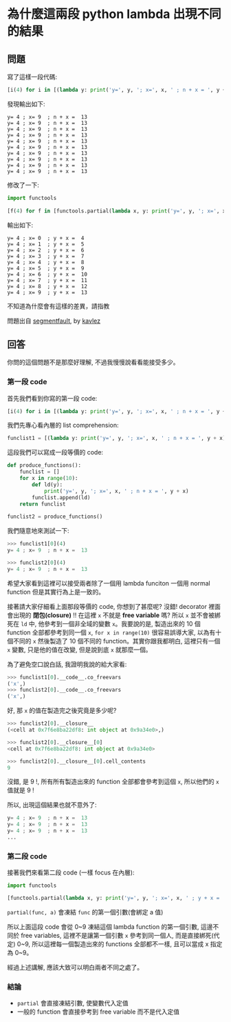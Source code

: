 # 為什麼這兩段 python lambda 出現不同的結果

## 問題

寫了這樣一段代碼:

```python
[i(4) for i in [(lambda y: print('y=', y, '; x=', x, ' ; n + x = ', y + x)) for x in range(10)]]
```

發現輸出如下:

```
y= 4 ; x= 9  ; n + x =  13
y= 4 ; x= 9  ; n + x =  13
y= 4 ; x= 9  ; n + x =  13
y= 4 ; x= 9  ; n + x =  13
y= 4 ; x= 9  ; n + x =  13
y= 4 ; x= 9  ; n + x =  13
y= 4 ; x= 9  ; n + x =  13
y= 4 ; x= 9  ; n + x =  13
y= 4 ; x= 9  ; n + x =  13
y= 4 ; x= 9  ; n + x =  13
```

修改了一下:

```python
import functools
    
[f(4) for f in [functools.partial(lambda x, y: print('y=', y, '; x=', x, ' ; y + x = ', y + x), y) for y in range(10)]]
```

輸出如下:

```
y= 4 ; x= 0  ; y + x =  4
y= 4 ; x= 1  ; y + x =  5
y= 4 ; x= 2  ; y + x =  6
y= 4 ; x= 3  ; y + x =  7
y= 4 ; x= 4  ; y + x =  8
y= 4 ; x= 5  ; y + x =  9
y= 4 ; x= 6  ; y + x =  10
y= 4 ; x= 7  ; y + x =  11
y= 4 ; x= 8  ; y + x =  12
y= 4 ; x= 9  ; y + x =  13
```

不知道為什麼會有這樣的差異，請指教

問題出自 [segmentfault](https://segmentfault.com/q/1010000006121417/a-1020000006121940), by [kavlez](https://segmentfault.com/u/kavlez)

## 回答

你問的這個問題不是那麼好理解, 不過我慢慢說看看能接受多少。

### 第一段 code

首先我們看到你寫的第一段 code:

```python
[i(4) for i in [(lambda y: print('y=', y, '; x=', x, ' ; n + x = ', y + x)) for x in range(10)]]
```

我們先專心看內層的 list comprehension:

```python
funclist1 = [(lambda y: print('y=', y, '; x=', x, ' ; n + x = ', y + x)) for x in range(10)]
```

這段我們可以寫成一段等價的 code:

```python
def produce_functions():
    funclist = []
    for x in range(10):
        def ld(y):
            print('y=', y, '; x=', x, ' ; n + x = ', y + x)
        funclist.append(ld)
    return funclist
    
funclist2 = produce_functions()
```

我們隨意地來測試一下:

```python
>>> funclist1[0](4)
y= 4 ; x= 9  ; n + x =  13

>>> funclist2[0](4)
y= 4 ; x= 9  ; n + x =  13
```

希望大家看到這裡可以接受兩者除了一個用 lambda funciton 一個用 normal function 但是其實行為上是一致的。

接著請大家仔細看上面那段等價的 code, 你想到了甚麼呢? 沒錯! decorator 裡面會出現的 **閉包(closure)** !! 在這裡 `x` 不就是 **free variable** 嗎? 所以 `x` 並不會被綁死在 `ld` 中, 他參考到一個非全域的變數 `x`。我要說的是, 製造出來的 10  個 function 全部都參考到同一個 `x`, `for x in range(10)` 很容易誤導大家, 以為有十個不同的 `x` 然後製造了 10 個不同的 function。其實你跟我都明白, 這裡只有一個 `x` 變數, 只是他的值在改變, 但是說到底 `x` 就那麼一個。

為了避免空口說白話, 我證明我說的給大家看:

```python
>>> funclist1[0].__code__.co_freevars
('x',)
>>> funclist2[0].__code__.co_freevars
('x',)
```

好, 那 `x` 的值在製造完之後究竟是多少呢?

```python
>>> funclist2[0].__closure__
(<cell at 0x7f6e8ba22df8: int object at 0x9a34e0>,)

>>> funclist2[0].__closure__[0]
<cell at 0x7f6e8ba22df8: int object at 0x9a34e0>

>>> funclist2[0].__closure__[0].cell_contents
9
```

沒錯, 是 9 !, 所有所有製造出來的 function 全部都會參考到這個 `x`, 所以他們的 `x` 值就是 9 !

所以, 出現這個結果也就不意外了:

```python
y= 4 ; x= 9  ; n + x =  13
y= 4 ; x= 9  ; n + x =  13
y= 4 ; x= 9  ; n + x =  13
...
```

### 第二段 code

接著我們來看第二段 code (一樣 focus 在內層):

```python
import functools

[functools.partial(lambda x, y: print('y=', y, '; x=', x, ' ; y + x = ', y + x), y) for y in range(10)]
```

`partial(func, a)` 會凍結 `func` 的第一個引數(會綁定 a 值)

所以上面這段 code 會從 0~9 凍結這個 lambda function 的第一個引數, 這邊不同於 free variables, 這裡不是讓第一個引數 `x` 參考到同一個人, 而是直接綁死(代定) 0~9, 所以這裡每一個製造出來的 functions 全部都不一樣, 且可以當成 x 指定為 0~9。

經過上述講解, 應該大致可以明白兩者不同之處了。

### 結論

* `partial` 會直接凍結引數, 使變數代入定值
* 一般的 function 會直接參考到 free variable 而不是代入定值
